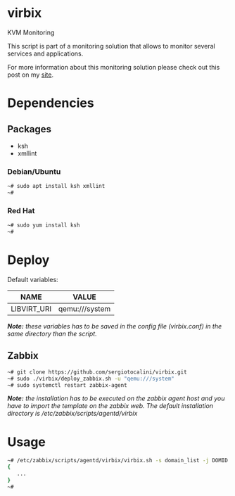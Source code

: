 # virbix
KVM Monitoring

This script is part of a monitoring solution that allows to monitor several
services and applications.

For more information about this monitoring solution please check out this post
on my [site](https://sergiotocalini.github.io/project/monitoring).

# Dependencies
## Packages
* ksh
* xmllint

### Debian/Ubuntu

``` bash
~# sudo apt install ksh xmllint
~#
```
### Red Hat

```bash
~# sudo yum install ksh
~#
```

# Deploy
Default variables:

NAME|VALUE
----|-----
LIBVIRT_URI|qemu:///system

*__Note:__ these variables has to be saved in the config file (virbix.conf) in
the same directory than the script.*

## Zabbix

``` bash
~# git clone https://github.com/sergiotocalini/virbix.git
~# sudo ./virbix/deploy_zabbix.sh -u "qemu:///system"
~# sudo systemctl restart zabbix-agent
```
*__Note:__ the installation has to be executed on the zabbix agent host and you have
to import the template on the zabbix web. The default installation directory is
/etc/zabbix/scripts/agentd/virbix*

# Usage

```bash
~# /etc/zabbix/scripts/agentd/virbix/virbix.sh -s domain_list -j DOMID:DOMNAME:DOMUUID:DOMTYPE:DOMSTATE
{
   ...
}
~#
```
